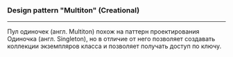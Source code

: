 ### Design pattern "Multiton" (Creational)

-----
Пул одиночек (англ. Multiton) похож на паттерн проектирования Одиночка (англ. Singleton), но в отличие от него позволяет создавать коллекции экземпляров класса и позволяет получать доступ по ключу.